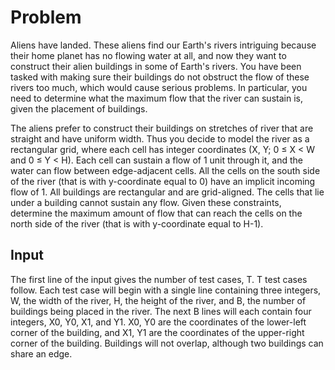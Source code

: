 # Problem

Aliens have landed. These aliens find our Earth's rivers intriguing because their home planet has no flowing water at all, and now they want to construct their alien buildings in some of Earth's rivers. You have been tasked with making sure their buildings do not obstruct the flow of these rivers too much, which would cause serious problems. In particular, you need to determine what the maximum flow that the river can sustain is, given the placement of buildings.

The aliens prefer to construct their buildings on stretches of river that are straight and have uniform width. Thus you decide to model the river as a rectangular grid, where each cell has integer coordinates (X, Y; 0 ≤ X < W and 0 ≤ Y < H). Each cell can sustain a flow of 1 unit through it, and the water can flow between edge-adjacent cells. All the cells on the south side of the river (that is with y-coordinate equal to 0) have an implicit incoming flow of 1. All buildings are rectangular and are grid-aligned. The cells that lie under a building cannot sustain any flow. Given these constraints, determine the maximum amount of flow that can reach the cells on the north side of the river (that is with y-coordinate equal to H-1).

## Input

The first line of the input gives the number of test cases, T. T test cases follow. Each test case will begin with a single line containing three integers, W, the width of the river, H, the height of the river, and B, the number of buildings being placed in the river. The next B lines will each contain four integers, X0, Y0, X1, and Y1. X0, Y0 are the coordinates of the lower-left corner of the building, and X1, Y1 are the coordinates of the upper-right corner of the building. Buildings will not overlap, although two buildings can share an edge.
